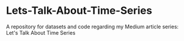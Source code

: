 # Lets-Talk-About-Time-Series
A repository for datasets and code regarding my Medium article series: Let's Talk About Time Series
